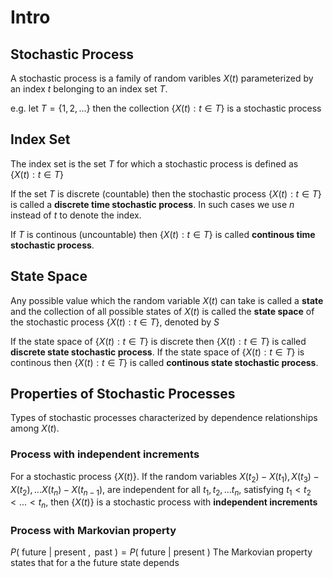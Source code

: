 # Intro
## Stochastic Process
A stochastic process is a family of random varibles $X(t)$ parameterized by an index $t$ belonging to an index set $T$. 

e.g. let $T = \left\{1, 2, ...\right\}$
then the collection $\left\{X(t):t\in T\right\}$ is a stochastic process

## Index Set
The index set is the set $T$ for which a stochastic process is defined as $\left\{X(t):t\in T\right\}$ 

If the set $T$ is discrete (countable) then the stochastic process $\left\{X(t):t\in T\right\}$ is called a **discrete time stochastic process**. In such cases we use $n$ instead of $t$ to denote the index.

If $T$ is continous (uncountable) then $\left\{X(t):t\in T\right\}$ is called **continous time stochastic process**. 

## State Space 
Any possible value which the random variable $X(t)$ can take is called a **state** and the collection of all possible states of $X(t)$ is called the **state space** of the stochastic process $\left\{X(t):t\in T\right\}$, denoted by $S$

If the state space of $\left\{X(t):t\in T\right\}$ is discrete then  $\left\{X(t):t\in T\right\}$ is called **discrete state stochastic process**. If the state space of $\left\{X(t):t\in T\right\}$ is continous then $\left\{X(t):t\in T\right\}$ is called **continous state stochastic process**.

## Properties of Stochastic Processes
Types of stochastic processes characterized by dependence relationships among $X(t)$.

### Process with independent increments 
For a stochastic process $\left\{X(t)\right\}$. If the random variables $X(t_2)-X(t_1), X(t_3)-X(t_2), ...X(t_n)-X(t_{n-1})$, are independent for all $t_1, t_2, ...t_n$, satisfying $t_1< t_2 < ...<t_n$, then $\left\{X(t)\right\}$ is a stochastic process with **independent increments**


### Process with Markovian property
$P(\text{ future } | \text{ present }, \text{ past })=P(\text{ future } | \text{ present })$
The Markovian property states that for a the future state depends 